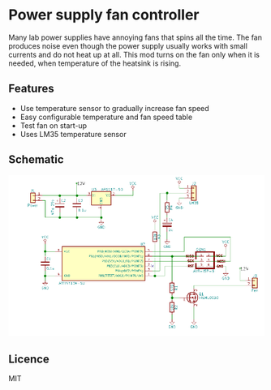 Power supply fan controller
===========================

Many lab power supplies have annoying fans that spins all the time.
The fan produces noise even though the power supply usually works with small
currents and do not heat up at all. This mod turns on the fan only when
it is needed, when temperature of the heatsink is rising.

## Features

 * Use temperature sensor to gradually increase fan speed
 * Easy configurable temperature and fan speed table
 * Test fan on start-up
 * Uses LM35 temperature sensor

## Schematic

![Schematic](doc/schematic.png)

## Licence

MIT


